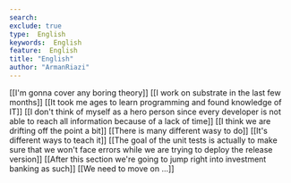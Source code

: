 ```yaml
---
search:
exclude: true
type:  English
keywords:  English
feature:  English
title: "English"
author: "ArmanRiazi"
---
```


[[I'm gonna cover any boring theory]]
[[I work on substrate in the last few months]]
[[It took me ages to learn programming and found knowledge of IT]]
[[I don't think of myself as a hero person since every developer is not able to reach all information because of a lack of time]]
[[I think we are drifting off the point a bit]]
[[There is many different wasy to do]]
[[It's different ways to teach it]]
[[The goal of the unit tests is actually to make sure that we won't face errors while we are trying to deploy the release version]]
[[After this section we're going to jump right into investment banking as such]]
 [[We need to move on ...]]
